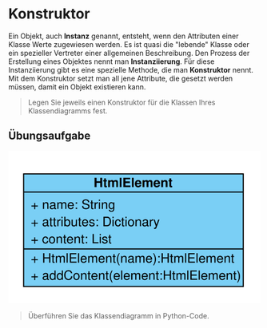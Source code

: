 Konstruktor
====================

Ein Objekt, auch **Instanz** genannt, entsteht, wenn den Attributen einer Klasse Werte zugewiesen werden. Es ist quasi die "lebende" Klasse oder ein spezieller Vertreter einer allgemeinen Beschreibung. Den Prozess der Erstellung eines Objektes nennt man **Instanziierung**. Für diese Instanziierung gibt es eine spezielle Methode, die man **Konstruktor** nennt. Mit dem Konstruktor setzt man all jene Attribute, die gesetzt werden müssen, damit ein Objekt existieren kann.

> Legen Sie jeweils einen Konstruktor für die Klassen Ihres Klassendiagramms fest.


## Übungsaufgabe

![Klassendiagramm](11_objektorientierung_Klassendiagramm_HtmlElement.png)

> Überführen Sie das Klassendiagramm in Python-Code.

~~~

